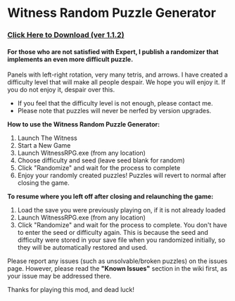 # Witness Random Puzzle Generator

### [Click Here to Download (ver 1.1.2)](https://github.com/chuukunn/witness-randomizer/releases/download/1.1.2/despair_randomizer_v1.1.2.zip)

#### For those who are not satisfied with Expert, I publish a randomizer that implements an even more difficult puzzle.
 Panels with left-right rotation, very many tetris, and arrows. I have created a difficulty level that will make all people despair.
 We hope you will enjoy it. If you do not enjoy it, despair over this.
* If you feel that the difficulty level is not enough, please contact me.
* Please note that puzzles will never be nerfed by version upgrades.


**How to use the Witness Random Puzzle Generator:**

1. Launch The Witness
2. Start a New Game
3. Launch WitnessRPG.exe (from any location)
4. Choose difficulty and seed (leave seed blank for random)
5. Click "Randomize" and wait for the process to complete
6. Enjoy your randomly created puzzles! Puzzles will revert to normal after closing the game.

**To resume where you left off after closing and relaunching the game:**

1. Load the save you were previously playing on, if it is not already loaded
2. Launch WitnessRPG.exe (from any location)
3. Click "Randomize" and wait for the process to complete. You don't have to enter the seed or difficulty again. This is because the seed and difficulty were stored in your save file when you randomized initially, so they will be automatically restored and used.


Please report any issues (such as unsolvable/broken puzzles) on the issues page. However, please read the **"Known Issues"** section in the wiki first, as your issue may be addressed there.

Thanks for playing this mod, and dead luck!
